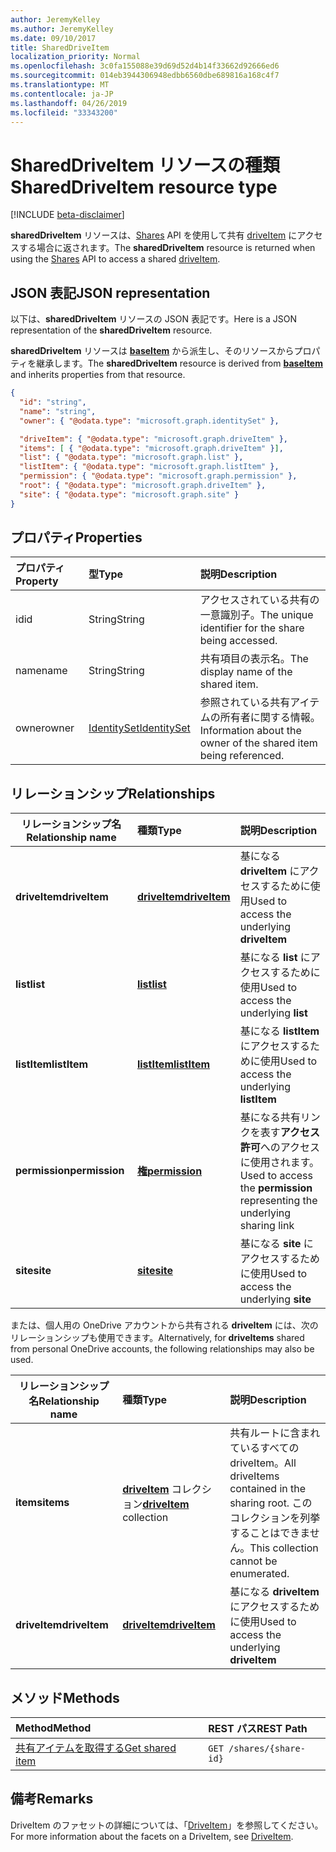 ```yaml
---
author: JeremyKelley
ms.author: JeremyKelley
ms.date: 09/10/2017
title: SharedDriveItem
localization_priority: Normal
ms.openlocfilehash: 3c0fa155088e39d69d52d4b14f33662d92666ed6
ms.sourcegitcommit: 014eb3944306948edbb6560dbe689816a168c4f7
ms.translationtype: MT
ms.contentlocale: ja-JP
ms.lasthandoff: 04/26/2019
ms.locfileid: "33343200"
---
```

# <a name="shareddriveitem-resource-type"></a><span data-ttu-id="3c418-102">SharedDriveItem リソースの種類</span><span class="sxs-lookup"><span data-stu-id="3c418-102">SharedDriveItem resource type</span></span>

[!INCLUDE [beta-disclaimer](../../includes/beta-disclaimer.md)]

<span data-ttu-id="3c418-103">**sharedDriveItem** リソースは、[Shares](../api/shares-get.md) API を使用して共有 [driveItem](driveitem.md) にアクセスする場合に返されます。</span><span class="sxs-lookup"><span data-stu-id="3c418-103">The **sharedDriveItem** resource is returned when using the [Shares](../api/shares-get.md) API to access a shared [driveItem](driveitem.md).</span></span>

## <a name="json-representation"></a><span data-ttu-id="3c418-104">JSON 表記</span><span class="sxs-lookup"><span data-stu-id="3c418-104">JSON representation</span></span>

<span data-ttu-id="3c418-105">以下は、**sharedDriveItem** リソースの JSON 表記です。</span><span class="sxs-lookup"><span data-stu-id="3c418-105">Here is a JSON representation of the **sharedDriveItem** resource.</span></span>

<span data-ttu-id="3c418-106">**sharedDriveItem** リソースは [**baseItem**](baseitem.md) から派生し、そのリソースからプロパティを継承します。</span><span class="sxs-lookup"><span data-stu-id="3c418-106">The **sharedDriveItem** resource is derived from [**baseItem**](baseitem.md) and inherits properties from that resource.</span></span>

<!-- {
  "blockType": "resource",
  "baseType": "microsoft.graph.baseItem",
  "optionalProperties": [  ],
  "@odata.type": "microsoft.graph.sharedDriveItem"
}-->

```json
{
  "id": "string",
  "name": "string",
  "owner": { "@odata.type": "microsoft.graph.identitySet" },

  "driveItem": { "@odata.type": "microsoft.graph.driveItem" },
  "items": [ { "@odata.type": "microsoft.graph.driveItem" }],
  "list": { "@odata.type": "microsoft.graph.list" },
  "listItem": { "@odata.type": "microsoft.graph.listItem" },
  "permission": { "@odata.type": "microsoft.graph.permission" },
  "root": { "@odata.type": "microsoft.graph.driveItem" },
  "site": { "@odata.type": "microsoft.graph.site" }
}
```

## <a name="properties"></a><span data-ttu-id="3c418-107">プロパティ</span><span class="sxs-lookup"><span data-stu-id="3c418-107">Properties</span></span>

| <span data-ttu-id="3c418-108">プロパティ</span><span class="sxs-lookup"><span data-stu-id="3c418-108">Property</span></span> | <span data-ttu-id="3c418-109">型</span><span class="sxs-lookup"><span data-stu-id="3c418-109">Type</span></span>                          | <span data-ttu-id="3c418-110">説明</span><span class="sxs-lookup"><span data-stu-id="3c418-110">Description</span></span>                                                      |
| :------- | :---------------------------- | :--------------------------------------------------------------- |
| <span data-ttu-id="3c418-111">id</span><span class="sxs-lookup"><span data-stu-id="3c418-111">id</span></span>       | <span data-ttu-id="3c418-112">String</span><span class="sxs-lookup"><span data-stu-id="3c418-112">String</span></span>                        | <span data-ttu-id="3c418-113">アクセスされている共有の一意識別子。</span><span class="sxs-lookup"><span data-stu-id="3c418-113">The unique identifier for the share being accessed.</span></span>              |
| <span data-ttu-id="3c418-114">name</span><span class="sxs-lookup"><span data-stu-id="3c418-114">name</span></span>     | <span data-ttu-id="3c418-115">String</span><span class="sxs-lookup"><span data-stu-id="3c418-115">String</span></span>                        | <span data-ttu-id="3c418-116">共有項目の表示名。</span><span class="sxs-lookup"><span data-stu-id="3c418-116">The display name of the shared item.</span></span>                             |
| <span data-ttu-id="3c418-117">owner</span><span class="sxs-lookup"><span data-stu-id="3c418-117">owner</span></span>    | [<span data-ttu-id="3c418-118">IdentitySet</span><span class="sxs-lookup"><span data-stu-id="3c418-118">IdentitySet</span></span>](identityset.md) | <span data-ttu-id="3c418-119">参照されている共有アイテムの所有者に関する情報。</span><span class="sxs-lookup"><span data-stu-id="3c418-119">Information about the owner of the shared item being referenced.</span></span> |

## <a name="relationships"></a><span data-ttu-id="3c418-120">リレーションシップ</span><span class="sxs-lookup"><span data-stu-id="3c418-120">Relationships</span></span>

| <span data-ttu-id="3c418-121">リレーションシップ名</span><span class="sxs-lookup"><span data-stu-id="3c418-121">Relationship name</span></span> | <span data-ttu-id="3c418-122">種類</span><span class="sxs-lookup"><span data-stu-id="3c418-122">Type</span></span>                | <span data-ttu-id="3c418-123">説明</span><span class="sxs-lookup"><span data-stu-id="3c418-123">Description</span></span>
| ------------------|:--------------------|:-----------------------------------
| <span data-ttu-id="3c418-124">**driveItem**</span><span class="sxs-lookup"><span data-stu-id="3c418-124">**driveItem**</span></span>     | <span data-ttu-id="3c418-125">[**driveItem**][driveItem]</span><span class="sxs-lookup"><span data-stu-id="3c418-125">[**driveItem**][driveItem]</span></span> | <span data-ttu-id="3c418-126">基になる **driveItem** にアクセスするために使用</span><span class="sxs-lookup"><span data-stu-id="3c418-126">Used to access the underlying **driveItem**</span></span>
| <span data-ttu-id="3c418-127">**list**</span><span class="sxs-lookup"><span data-stu-id="3c418-127">**list**</span></span>          | <span data-ttu-id="3c418-128">[**list**][list]</span><span class="sxs-lookup"><span data-stu-id="3c418-128">[**list**][list]</span></span>           | <span data-ttu-id="3c418-129">基になる **list** にアクセスするために使用</span><span class="sxs-lookup"><span data-stu-id="3c418-129">Used to access the underlying **list**</span></span>
| <span data-ttu-id="3c418-130">**listItem**</span><span class="sxs-lookup"><span data-stu-id="3c418-130">**listItem**</span></span>      | <span data-ttu-id="3c418-131">[**listItem**][listItem]</span><span class="sxs-lookup"><span data-stu-id="3c418-131">[**listItem**][listItem]</span></span>   | <span data-ttu-id="3c418-132">基になる **listItem** にアクセスするために使用</span><span class="sxs-lookup"><span data-stu-id="3c418-132">Used to access the underlying **listItem**</span></span>
| <span data-ttu-id="3c418-133">**permission**</span><span class="sxs-lookup"><span data-stu-id="3c418-133">**permission**</span></span>    | <span data-ttu-id="3c418-134">[**権**][permission]</span><span class="sxs-lookup"><span data-stu-id="3c418-134">[**permission**][permission]</span></span> | <span data-ttu-id="3c418-135">基になる共有リンクを表す**アクセス許可**へのアクセスに使用されます。</span><span class="sxs-lookup"><span data-stu-id="3c418-135">Used to access the **permission** representing the underlying sharing link</span></span>
| <span data-ttu-id="3c418-136">**site**</span><span class="sxs-lookup"><span data-stu-id="3c418-136">**site**</span></span>          | <span data-ttu-id="3c418-137">[**site**][site]</span><span class="sxs-lookup"><span data-stu-id="3c418-137">[**site**][site]</span></span>           | <span data-ttu-id="3c418-138">基になる **site** にアクセスするために使用</span><span class="sxs-lookup"><span data-stu-id="3c418-138">Used to access the underlying **site**</span></span>

<span data-ttu-id="3c418-139">または、個人用の OneDrive アカウントから共有される **driveItem** には、次のリレーションシップも使用できます。</span><span class="sxs-lookup"><span data-stu-id="3c418-139">Alternatively, for **driveItems** shared from personal OneDrive accounts, the following relationships may also be used.</span></span>

| <span data-ttu-id="3c418-140">リレーションシップ名</span><span class="sxs-lookup"><span data-stu-id="3c418-140">Relationship name</span></span> | <span data-ttu-id="3c418-141">種類</span><span class="sxs-lookup"><span data-stu-id="3c418-141">Type</span></span>                         | <span data-ttu-id="3c418-142">説明</span><span class="sxs-lookup"><span data-stu-id="3c418-142">Description</span></span>
| ------------------|:-----------------------------|:-----------------------------------
| <span data-ttu-id="3c418-143">**items**</span><span class="sxs-lookup"><span data-stu-id="3c418-143">**items**</span></span>         | <span data-ttu-id="3c418-144">[**driveItem**][driveItem] コレクション</span><span class="sxs-lookup"><span data-stu-id="3c418-144">[**driveItem**][driveItem] collection</span></span> | <span data-ttu-id="3c418-145">共有ルートに含まれているすべての driveItem。</span><span class="sxs-lookup"><span data-stu-id="3c418-145">All driveItems contained in the sharing root.</span></span> <span data-ttu-id="3c418-146">このコレクションを列挙することはできません。</span><span class="sxs-lookup"><span data-stu-id="3c418-146">This collection cannot be enumerated.</span></span>
| <span data-ttu-id="3c418-147">**driveItem**</span><span class="sxs-lookup"><span data-stu-id="3c418-147">**driveItem**</span></span>     | <span data-ttu-id="3c418-148">[**driveItem**][driveItem]</span><span class="sxs-lookup"><span data-stu-id="3c418-148">[**driveItem**][driveItem]</span></span>            | <span data-ttu-id="3c418-149">基になる **driveItem** にアクセスするために使用</span><span class="sxs-lookup"><span data-stu-id="3c418-149">Used to access the underlying **driveItem**</span></span>

[driveItem]: driveitem.md
[list]: list.md
[listItem]: listitem.md
[permission]: permission.md
[site]: site.md

## <a name="methods"></a><span data-ttu-id="3c418-150">メソッド</span><span class="sxs-lookup"><span data-stu-id="3c418-150">Methods</span></span>

| <span data-ttu-id="3c418-151">Method</span><span class="sxs-lookup"><span data-stu-id="3c418-151">Method</span></span>                                  | <span data-ttu-id="3c418-152">REST パス</span><span class="sxs-lookup"><span data-stu-id="3c418-152">REST Path</span></span>                |
| :-------------------------------------- | :----------------------- |
| [<span data-ttu-id="3c418-153">共有アイテムを取得する</span><span class="sxs-lookup"><span data-stu-id="3c418-153">Get shared item</span></span>](../api/shares-get.md) | `GET /shares/{share-id}` |

## <a name="remarks"></a><span data-ttu-id="3c418-154">備考</span><span class="sxs-lookup"><span data-stu-id="3c418-154">Remarks</span></span>

<span data-ttu-id="3c418-155">DriveItem のファセットの詳細については、「[DriveItem](driveitem.md)」を参照してください。</span><span class="sxs-lookup"><span data-stu-id="3c418-155">For more information about the facets on a DriveItem, see [DriveItem](driveitem.md).</span></span>

<!--
{
  "type": "#page.annotation",
  "description": "Share resource returns information about a shared item or collection of items.",
  "keywords": "share,shared,sharing root,shared files, shared items",
  "section": "documentation",
  "tocPath": "Resources/Share",
  "suppressions": []
}
-->
